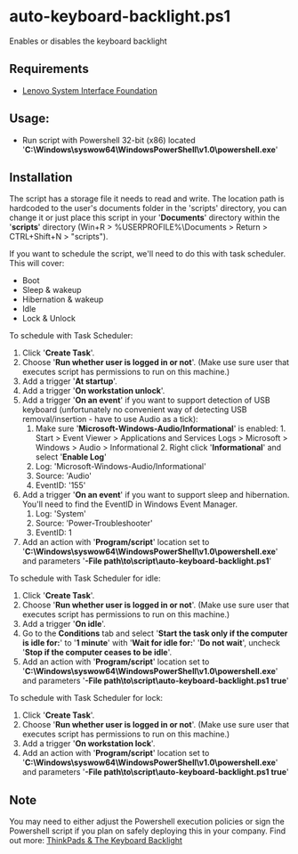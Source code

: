 # auto-keyboard-backlight.ps1
Enables or disables the keyboard backlight

## Requirements
- [Lenovo System Interface Foundation](https://pcsupport.lenovo.com/es/es/downloads/ds105970-lenovo-system-interface-foundation-for-windows-10-32-bit-64-bit-thinkpad-thinkcentre-ideapad-ideacentre-thinkstation)

## Usage:
- Run script with Powershell 32-bit (x86) located '**C:\Windows\syswow64\WindowsPowerShell\v1.0\powershell.exe**'

## Installation
The script has a storage file it needs to read and write. The location path is hardcoded to the user's documents folder in the 'scripts' directory, you can change it or just place this script in your '**Documents**' directory within the '**scripts**' directory (Win+R > %USERPROFILE%\Documents > Return > CTRL+Shift+N > "scripts").

If you want to schedule the script, we'll need to do this with task scheduler. This will cover:
- Boot
- Sleep & wakeup
- Hibernation & wakeup
- Idle
- Lock & Unlock

To schedule with Task Scheduler:
1. Click '**Create Task**'.
2. Choose '**Run whether user is logged in or not**'. (Make use sure user that executes script has permissions to run on this machine.)
3. Add a trigger '**At startup**'.
4. Add a trigger '**On workstation unlock**'.
5. Add a trigger '**On an event**' if you want to support detection of USB keyboard (unfortunately no convenient way of detecting USB removal/insertion - have to use Audio as a tick):
    1. Make sure '**Microsoft-Windows-Audio/Informational**' is enabled:
            1. Start > Event Viewer > Applications and Services Logs > Microsoft > Windows > Audio > Informational
            2. Right click '**Informational**' and select '**Enable Log**'
    3. Log: 'Microsoft-Windows-Audio/Informational'
    4. Source: 'Audio'
    5. EventID: '155'
6. Add a trigger '**On an event**' if you want to support sleep and hibernation. You'll need to find the EventID in Windows Event Manager.
    1. Log: 'System'
    2. Source: 'Power-Troubleshooter'
    3. EventID: 1
7. Add an action with '**Program/script**' location set to '**C:\Windows\syswow64\WindowsPowerShell\v1.0\powershell.exe**' and parameters '**-File path\to\script\auto-keyboard-backlight.ps1**'

To schedule with Task Scheduler for idle:
1. Click '**Create Task**'.
2. Choose '**Run whether user is logged in or not**'. (Make use sure user that executes script has permissions to run on this machine.)
3. Add a trigger '**On idle**'.
4. Go to the **Conditions** tab and select '**Start the task only if the computer is idle for:**' to '**1 minute**' with '**Wait for idle for:**' '**Do not wait**', uncheck '**Stop if the computer ceases to be idle**'.
5. Add an action with '**Program/script**' location set to '**C:\Windows\syswow64\WindowsPowerShell\v1.0\powershell.exe**' and parameters '**-File path\to\script\auto-keyboard-backlight.ps1 true**'

To schedule with Task Scheduler for lock:
1. Click '**Create Task**'.
2. Choose '**Run whether user is logged in or not**'. (Make use sure user that executes script has permissions to run on this machine.)
3. Add a trigger '**On workstation lock**'.
5. Add an action with '**Program/script**' location set to '**C:\Windows\syswow64\WindowsPowerShell\v1.0\powershell.exe**' and parameters '**-File path\to\script\auto-keyboard-backlight.ps1 true**'

## Note
You may need to either adjust the Powershell execution policies or sign the Powershell script if you plan on safely deploying this in your company. Find out more: [ThinkPads & The Keyboard Backlight](https://selfo.io/posts/linux-increase-swapfile.html)
